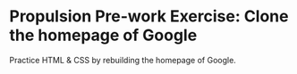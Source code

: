 # Propulsion Pre-work Exercise: Clone the homepage of Google

Practice HTML & CSS by rebuilding the homepage of Google.